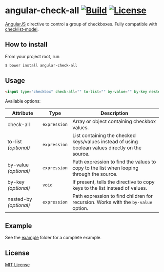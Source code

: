 # angular-check-all [![Build][build-image]][build-url] [![License][license-image]][license-url]

[AngularJS][angular-url] directive to control a group of checkboxes. Fully compatible with [checklist-model][checklist-url].

## How to install

From your project root, run:

```sh
$ bower install angular-check-all
```

## Usage

```html
<input type="checkbox" check-all="" to-list="" by-value="" by-key nested-by="">
```

Available options:

| Attribute | Type | Description
| --------- | ---- | -----------
| check-all | `expression` | Array or object containing checkbox values.
| to-list *(optional)* | `expression` | List containing the checked keys/values instead of using boolean values directly on the source.
| by-value *(optional)* | `expression` | Path expression to find the values to copy to the list when looping through the source.
| by-key *(optional)* | `void` | If present, tells the directive to copy keys to the list instead of values.
| nested-by *(optional)* | `expression` | Path expression to find children for recursion. Works with the `by-value` option.

## Example

See the [example](example) folder for a complete example.

## License

[MIT License][license-url]

[angular-url]: https://angularjs.org
[build-image]: http://img.shields.io/travis/rochdev/angular-check-all/master.svg?style=flat-square
[build-url]: https://travis-ci.org/rochdev/angular-check-all
[checklist-url]: http://vitalets.github.io/checklist-model/
[license-image]: http://img.shields.io/badge/license-MIT-red.svg?style=flat-square
[license-url]: http://en.wikipedia.org/wiki/MIT_License
[version-image]: http://img.shields.io/badge/release-0.0.0-orange.svg?style=flat-square
[version-url]: https://github.com/rochdev/angular-check-all
